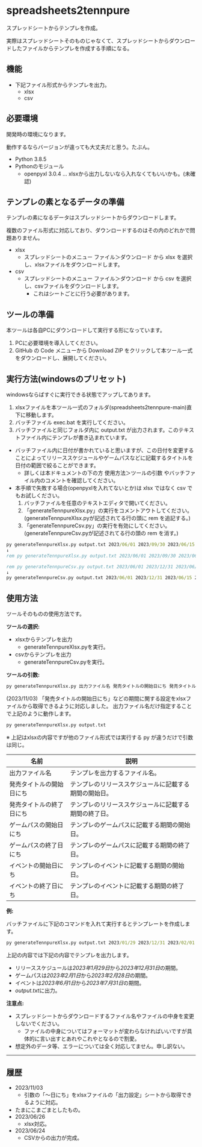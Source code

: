 # spreadsheets2tennpure

スプレッドシートからテンプレを作成。

実際はスプレッドシートそのものじゃなくて、スプレッドシートからダウンロードしたファイルからテンプレを作成する手順になる。

## 機能

+ 下記ファイル形式からテンプレを出力。
  + xlsx
  + csv

## 必要環境

開発時の環境になります。

動作するならバージョンが違っても大丈夫だと思う。たぶん。

+ Python 3.8.5
+ Pythonのモジュール
  + openpyxl 3.0.4 ... xlsxから出力しないなら入れなくてもいいかも。(未確認)

## テンプレの素となるデータの準備

テンプレの素になるデータはスプレッドシートからダウンロードします。

複数のファイル形式に対応しており、ダウンロードするのはその内のどれかで問題ありません。

+ xlsx
  + スプレッドシートのメニュー ファイル＞ダウンロード から xlsx を選択し、xlsxファイルをダウンロードします。
+ csv
  + スプレッドシートのメニュー ファイル＞ダウンロード から csv を選択し、csvファイルをダウンロードします。
    + これはシートごとに行う必要があります。

## ツールの準備

本ツールは各自PCにダウンロードして実行する形になっています。

1. PCに必要環境を導入してください。
1. GitHub の Code メニューから Download ZIP をクリックして本ツール一式をダウンロードし、展開してください。

## 実行方法(windowsのプリセット)

windowsならばすぐに実行できる状態でアップしてあります。

1. xlsxファイルを本ツール一式のフォルダ(spreadsheets2tennpure-main)直下に移動します。
1. バッチファイル exec.bat を実行してください。
1. バッチファイルと同じフォルダ内に output.txt が出力されます。このテキストファイル内にテンプレが書き込まれています。

+ バッチファイル内に日付が書かれていると思いますが、この日付を変更することによってリリーススケジュールやゲームパスなどに記載するタイトルを日付の範囲で絞ることができます。
  + 詳しくは本ドキュメントの下の方 使用方法＞ツールの引数 やバッチファイル内のコメントを確認してください。
+ 本手順で失敗する場合(openpyxlを入れてないとか)は xlsx ではなく csv でもお試しください。
  1. バッチファイルを任意のテキストエディタで開いてください。
  1. 「generateTennpureXlsx.py」の実行をコメントアウトしてください。(generateTennpureXlsx.pyが記述されてる行の頭に rem を追記する。)
  1. 「generateTennpureCsv.py」の実行を有効にしてください。(generateTennpureCsv.pyが記述されてる行の頭の rem を消す。)

``` bat
py generateTennpureXlsx.py output.txt 2023/06/01 2023/09/30 2023/06/15 2023/12/31 2023/06/30 2023/07/01
↓
rem py generateTennpureXlsx.py output.txt 2023/06/01 2023/09/30 2023/06/15 2023/12/31 2023/06/30 2023/07/01
```

``` bat
rem py generateTennpureCsv.py output.txt 2023/06/01 2023/12/31 2023/06/15 2023/12/31 2023/06/01 2023/12/31
↓
py generateTennpureCsv.py output.txt 2023/06/01 2023/12/31 2023/06/15 2023/12/31 2023/06/01 2023/12/31
```

## 使用方法

ツールそのものの使用方法です。

**ツールの選択:**

+ xlsxからテンプレを出力
  + generateTennpureXlsx.pyを実行。
+ csvからテンプレを出力
  + generateTennpureCsv.pyを実行。

**ツールの引数:**

``` bat
py generateTennpureXlsx.py 出力ファイル名 発売タイトルの開始日にち 発売タイトルの終了日にち ゲームパスの開始日にち ゲームパスの終了日にち イベントの開始日にち イベントの終了日にち
```

(2023/11/03) 「発売タイトルの開始日にち」などの期間に関する設定をxlsxファイルから取得できるように対応しました。
出力ファイル名だけ指定することで上記のように動作します。

``` bat
py generateTennpureXlsx.py output.txt
```

※ 上記はxlsxの内容ですが他のファイル形式では実行する py が違うだけで引数は同じ。

|名前|説明|
|---|---|
|出力ファイル名|テンプレを出力するファイル名。|
|発売タイトルの開始日にち|テンプレのリリーススケジュールに記載する期間の開始日。|
|発売タイトルの終了日にち|テンプレのリリーススケジュールに記載する期間の終了日。|
|ゲームパスの開始日にち|テンプレのゲームパスに記載する期間の開始日。|
|ゲームパスの終了日にち|テンプレのゲームパスに記載する期間の終了日。|
|イベントの開始日にち|テンプレのイベントに記載する期間の開始日。|
|イベントの終了日にち|テンプレのイベントに記載する期間の終了日。|

**例:**

バッチファイルに下記のコマンドを入れて実行するとテンプレートを作成します。

``` bat
py generateTennpureXlsx.py output.txt 2023/01/29 2023/12/31 2023/02/01 2023/02/28 2023/06/01 2023/07/31
```

上記の内容では下記の内容でテンプレを出力します。

+ リリーススケジュールは*2023年1月29日*から*2023年12月31日*の期間。
+ ゲームパスは*2023年2月1日*から*2023年2月28日*の期間。
+ イベントは*2023年6月1日*から*2023年7月31日*の期間。
+ *output.txt*に出力。

**注意点:**

+ スプレッドシートからダウンロードするファイル名やファイルの中身を変更しないでください。
  + ファイルの中身についてはフォーマットが変わらなければいいですが具体的に言い出すとあれやこれやとなるので割愛。
+ 想定外のデータ等、エラーについては全く対応してません。申し訳ない。

---

## 履歴

+ 2023/11/03
  + 引数の「～日にち」をxlsxファイルの「出力設定」シートから取得できるように対応。
+ たまにこまごまとしたもの。
+ 2023/06/26
  + xlsx対応。
+ 2023/06/24
  + CSVからの出力が完成。
